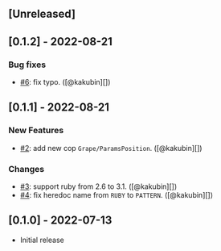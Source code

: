 ## [Unreleased]

## [0.1.2] - 2022-08-21

### Bug fixes
* [#6](https://github.com/kakubin/rubocop-grape/pull/6): fix typo. ([@kakubin][])


## [0.1.1] - 2022-08-21

### New Features
* [#2](https://github.com/kakubin/rubocop-grape/pull/2): add new cop `Grape/ParamsPosition`. ([@kakubin][])

### Changes
* [#3](https://github.com/kakubin/rubocop-grape/pull/3): support ruby from 2.6 to 3.1. ([@kakubin][])
* [#4](https://github.com/kakubin/rubocop-grape/pull/4): fix heredoc name from `RUBY` to `PATTERN`. ([@kakubin][])


## [0.1.0] - 2022-07-13

- Initial release
